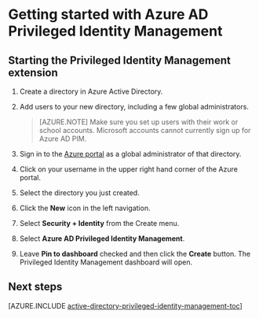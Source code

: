 <properties
   pageTitle="Getting started with Azure AD Privileged Identity Management"
   description="Learn how to manage privileged identities with the Azure Active Directory Privileged Identity Management extension."
   services="active-directory"
   documentationCenter=""
   authors="kgremban"
   manager="stevenpo"
   editor=""/>

<tags
   ms.service="active-directory"
   ms.devlang="na"
   ms.topic="article"
   ms.tgt_pltfrm="na"
   ms.workload="identity"
   ms.date="03/17/2016"
   ms.author="kgremban"/>

# Getting started with Azure AD Privileged Identity Management

## Starting the Privileged Identity Management extension

1. Create a directory in Azure Active Directory.
2. Add users to your new directory, including a few global administrators.

    >[AZURE.NOTE] Make sure you set up users with their work or school accounts. Microsoft accounts cannot currently sign up for Azure AD PIM.

3. Sign in to the [Azure portal](https://portal.azure.com/) as a global administrator of that directory.
4. Click on your username in the upper right hand corner of the Azure portal.
5. Select the directory you just created.
6. Click the **New** icon in the left navigation.
7. Select **Security + Identity** from the Create menu.
8. Select **Azure AD Privileged Identity Management**.
9. Leave **Pin to dashboard** checked and then click the **Create** button. The Privileged Identity Management dashboard will open.

<!--Every topic should have next steps and links to the next logical set of content to keep the customer engaged-->
## Next steps
[AZURE.INCLUDE [active-directory-privileged-identity-management-toc](../../includes/active-directory-privileged-identity-management-toc.md)]
